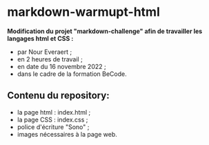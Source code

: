 # markdown-warmupt-html
**Modification du projet "markdown-challenge" afin de travailler les langages html et CSS :**   
* par Nour Everaert ;
* en 2 heures de travail ;
* en date du 16 novembre 2022 ;
* dans le cadre de la formation BeCode.

## Contenu du repository:
* la page html : index.html ;
* la page CSS : index.css ;
* police d'écriture "Sono" ;
* images nécessaires à la page web.
